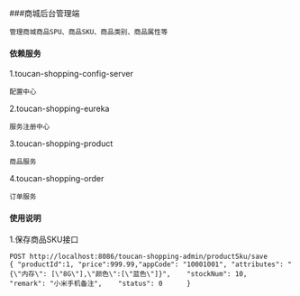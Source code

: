 ###商城后台管理端
    
    管理商城商品SPU、商品SKU、商品类别、商品属性等
    

#### 依赖服务
1.toucan-shopping-config-server

    配置中心
    
2.toucan-shopping-eureka
    
    服务注册中心

3.toucan-shopping-product

    商品服务
    
4.toucan-shopping-order

    订单服务


#### 使用说明

1.保存商品SKU接口
    
    POST http://localhost:8086/toucan-shopping-admin/productSku/save
    { "productId":1, "price":999.99,"appCode": "10001001", "attributes": "{\"内存\": [\"8G\"],\"颜色\":[\"蓝色\"]}",    "stockNum": 10,    "remark": "小米手机备注",    "status": 0      }

    
    

